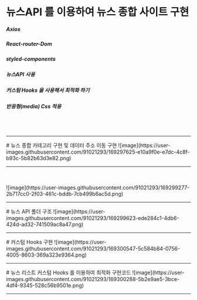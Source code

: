 # 뉴스API 를 이용하여 뉴스 종합 사이트 구현
##### Axios
##### React-router-Dom
##### styled-components
##### 뉴스API 사용
##### 커스텀 Hooks 을 사용해서 최적화 하기
##### 반응형(media) Css 적용
<br />
<br />
<hr />
# 뉴스 종합 카테고리 구현 및 데이터 주소 이동 구현
![image](https://user-images.githubusercontent.com/91021293/169297625-e10a9f0e-e7dc-4c8f-b93c-5b82b63d3e82.png)
<hr />
<br />
<br />
![image](https://user-images.githubusercontent.com/91021293/169299277-2b717cc0-2f03-461c-bddb-7cb499b6ac5d.png)
<hr />
# 뉴스 API 폴더 구조
![image](https://user-images.githubusercontent.com/91021293/169299623-ede284c1-4db6-424d-ad32-741509ac8a47.png)
<hr />
# 커스텀 Hooks 구현
![image](https://user-images.githubusercontent.com/91021293/169300547-5c584b84-0756-4005-8603-369a323e9364.png)
<hr />
# 뉴스 리스트 커스텀 Hooks 를 이용하여 최적화 구현코드
![image](https://user-images.githubusercontent.com/91021293/169300288-5b2e9ae5-3bce-4df4-9345-528c56b9501e.png)
<hr />
<br />
<br />






